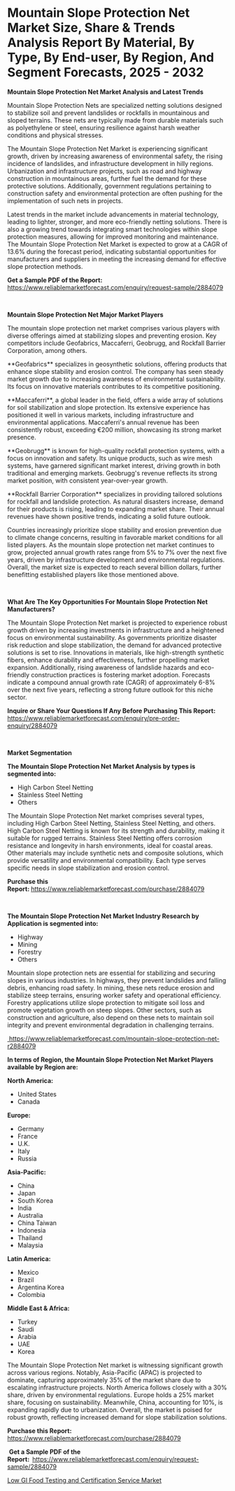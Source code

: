 <p><h1>Mountain Slope Protection Net Market Size, Share & Trends Analysis Report By Material, By Type, By End-user, By Region, And Segment Forecasts, 2025 - 2032</h1></p><p><strong>Mountain Slope Protection Net Market Analysis and Latest Trends</strong></p>
<p><p>Mountain Slope Protection Nets are specialized netting solutions designed to stabilize soil and prevent landslides or rockfalls in mountainous and sloped terrains. These nets are typically made from durable materials such as polyethylene or steel, ensuring resilience against harsh weather conditions and physical stresses. </p><p>The Mountain Slope Protection Net Market is experiencing significant growth, driven by increasing awareness of environmental safety, the rising incidence of landslides, and infrastructure development in hilly regions. Urbanization and infrastructure projects, such as road and highway construction in mountainous areas, further fuel the demand for these protective solutions. Additionally, government regulations pertaining to construction safety and environmental protection are often pushing for the implementation of such nets in projects.</p><p>Latest trends in the market include advancements in material technology, leading to lighter, stronger, and more eco-friendly netting solutions. There is also a growing trend towards integrating smart technologies within slope protection measures, allowing for improved monitoring and maintenance. The Mountain Slope Protection Net Market is expected to grow at a CAGR of 13.6% during the forecast period, indicating substantial opportunities for manufacturers and suppliers in meeting the increasing demand for effective slope protection methods.</p></p>
<p><strong>Get a Sample PDF of the Report:&nbsp;</strong> <a href="https://www.reliablemarketforecast.com/enquiry/request-sample/2884079?utm_campaign=2929&utm_medium=2&utm_source=Github&utm_content=ia&utm_term=13032025&utm_id=mountain-slope-protection-net">https://www.reliablemarketforecast.com/enquiry/request-sample/2884079</a></p>
<p>&nbsp;</p>
<p><strong>Mountain Slope Protection Net Major Market Players</strong></p>
<p><p>The mountain slope protection net market comprises various players with diverse offerings aimed at stabilizing slopes and preventing erosion. Key competitors include Geofabrics, Maccaferri, Geobrugg, and Rockfall Barrier Corporation, among others.</p><p>**Geofabrics** specializes in geosynthetic solutions, offering products that enhance slope stability and erosion control. The company has seen steady market growth due to increasing awareness of environmental sustainability. Its focus on innovative materials contributes to its competitive positioning.</p><p>**Maccaferri**, a global leader in the field, offers a wide array of solutions for soil stabilization and slope protection. Its extensive experience has positioned it well in various markets, including infrastructure and environmental applications. Maccaferri's annual revenue has been consistently robust, exceeding €200 million, showcasing its strong market presence.</p><p>**Geobrugg** is known for high-quality rockfall protection systems, with a focus on innovation and safety. Its unique products, such as wire mesh systems, have garnered significant market interest, driving growth in both traditional and emerging markets. Geobrugg's revenue reflects its strong market position, with consistent year-over-year growth.</p><p>**Rockfall Barrier Corporation** specializes in providing tailored solutions for rockfall and landslide protection. As natural disasters increase, demand for their products is rising, leading to expanding market share. Their annual revenues have shown positive trends, indicating a solid future outlook.</p><p>Countries increasingly prioritize slope stability and erosion prevention due to climate change concerns, resulting in favorable market conditions for all listed players. As the mountain slope protection net market continues to grow, projected annual growth rates range from 5% to 7% over the next five years, driven by infrastructure development and environmental regulations. Overall, the market size is expected to reach several billion dollars, further benefitting established players like those mentioned above.</p></p>
<p>&nbsp;</p>
<p><strong>What Are The Key Opportunities For Mountain Slope Protection Net Manufacturers?</strong></p>
<p><p>The Mountain Slope Protection Net market is projected to experience robust growth driven by increasing investments in infrastructure and a heightened focus on environmental sustainability. As governments prioritize disaster risk reduction and slope stabilization, the demand for advanced protective solutions is set to rise. Innovations in materials, like high-strength synthetic fibers, enhance durability and effectiveness, further propelling market expansion. Additionally, rising awareness of landslide hazards and eco-friendly construction practices is fostering market adoption. Forecasts indicate a compound annual growth rate (CAGR) of approximately 6-8% over the next five years, reflecting a strong future outlook for this niche sector.</p></p>
<p><strong>Inquire or Share Your Questions If Any Before Purchasing This Report:</strong> <a href="https://www.reliablemarketforecast.com/enquiry/pre-order-enquiry/2884079?utm_campaign=2929&utm_medium=2&utm_source=Github&utm_content=ia&utm_term=13032025&utm_id=mountain-slope-protection-net">https://www.reliablemarketforecast.com/enquiry/pre-order-enquiry/2884079</a></p>
<p>&nbsp;</p>
<p><strong>Market Segmentation</strong></p>
<p><strong>The Mountain Slope Protection Net Market Analysis by types is segmented into:</strong></p>
<p><ul><li>High Carbon Steel Netting</li><li>Stainless Steel Netting</li><li>Others</li></ul></p>
<p><p>The Mountain Slope Protection Net market comprises several types, including High Carbon Steel Netting, Stainless Steel Netting, and others. High Carbon Steel Netting is known for its strength and durability, making it suitable for rugged terrains. Stainless Steel Netting offers corrosion resistance and longevity in harsh environments, ideal for coastal areas. Other materials may include synthetic nets and composite solutions, which provide versatility and environmental compatibility. Each type serves specific needs in slope stabilization and erosion control.</p></p>
<p><strong>Purchase this Report:&nbsp;</strong><a href="https://www.reliablemarketforecast.com/purchase/2884079?utm_campaign=2929&utm_medium=2&utm_source=Github&utm_content=ia&utm_term=13032025&utm_id=mountain-slope-protection-net">https://www.reliablemarketforecast.com/purchase/2884079</a></p>
<p>&nbsp;</p>
<p><strong>The Mountain Slope Protection Net Market Industry Research by Application is segmented into:</strong></p>
<p><ul><li>Highway</li><li>Mining</li><li>Forestry</li><li>Others</li></ul></p>
<p><p>Mountain slope protection nets are essential for stabilizing and securing slopes in various industries. In highways, they prevent landslides and falling debris, enhancing road safety. In mining, these nets reduce erosion and stabilize steep terrains, ensuring worker safety and operational efficiency. Forestry applications utilize slope protection to mitigate soil loss and promote vegetation growth on steep slopes. Other sectors, such as construction and agriculture, also depend on these nets to maintain soil integrity and prevent environmental degradation in challenging terrains.</p></p>
<p><a href="https://www.reliablemarketforecast.com/mountain-slope-protection-net-r2884079?utm_campaign=2929&utm_medium=2&utm_source=Github&utm_content=ia&utm_term=13032025&utm_id=mountain-slope-protection-net">&nbsp;https://www.reliablemarketforecast.com/mountain-slope-protection-net-r2884079</a></p>
<p><strong>In terms of Region, the Mountain Slope Protection Net Market Players available by Region are:</strong></p>
<p>
    <p> <strong> North America: </strong>
        <ul>
            <li>United States</li>
            <li>Canada</li>
        </ul>
        </p> 
    <p> <strong> Europe: </strong>
        <ul>
            <li>Germany</li>
            <li>France</li>
            <li>U.K.</li>
            <li>Italy</li>
            <li>Russia</li>
        </ul>
        </p> 
    <p> <strong> Asia-Pacific: </strong>
        <ul>
            <li>China</li>
            <li>Japan</li>
            <li>South Korea</li>
            <li>India</li>
            <li>Australia</li>
            <li>China Taiwan</li>
            <li>Indonesia</li>
            <li>Thailand</li>
            <li>Malaysia</li>
        </ul>
        </p> 
    <p> <strong> Latin America: </strong>
        <ul>
            <li>Mexico</li>
            <li>Brazil</li>
            <li>Argentina Korea</li>
            <li>Colombia</li>
        </ul>
        </p> 
    <p> <strong> Middle East & Africa: </strong>
        <ul>
            <li>Turkey</li>
            <li>Saudi</li>
            <li>Arabia</li>
            <li>UAE</li>
            <li>Korea</li>
        </ul>
    </p>
    </p>
<p><p>The Mountain Slope Protection Net market is witnessing significant growth across various regions. Notably, Asia-Pacific (APAC) is projected to dominate, capturing approximately 35% of the market share due to escalating infrastructure projects. North America follows closely with a 30% share, driven by environmental regulations. Europe holds a 25% market share, focusing on sustainability. Meanwhile, China, accounting for 10%, is expanding rapidly due to urbanization. Overall, the market is poised for robust growth, reflecting increased demand for slope stabilization solutions.</p></p>
<p><strong>Purchase this Report: </strong><a href="https://www.reliablemarketforecast.com/purchase/2884079?utm_campaign=2929&utm_medium=2&utm_source=Github&utm_content=ia&utm_term=13032025&utm_id=mountain-slope-protection-net">https://www.reliablemarketforecast.com/purchase/2884079</a></p>
<p>&nbsp;<strong>Get a Sample PDF of the Report:&nbsp;&nbsp;</strong><a href="https://www.reliablemarketforecast.com/enquiry/request-sample/2884079?utm_campaign=2929&utm_medium=2&utm_source=Github&utm_content=ia&utm_term=13032025&utm_id=mountain-slope-protection-net">https://www.reliablemarketforecast.com/enquiry/request-sample/2884079</a></p>
<p><strong></strong></p>
<p><p><a href="https://github.com/verikaahova/Market-Research-Report-List-1/blob/main/low-gi-food-testing-and-certification-service-market.md?utm_campaign=2929&utm_medium=2&utm_source=Github&utm_content=ia&utm_term=13032025&utm_id=mountain-slope-protection-net">Low GI Food Testing and Certification Service Market</a></p></p>